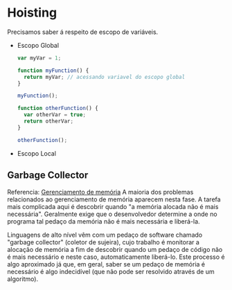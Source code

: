 # Hoisting

Precisamos saber á respeito de escopo de variáveis.

- Escopo Global


  ```js
  var myVar = 1;

  function myFunction() {
    return myVar; // acessando variavel do escopo global
  }

  myFunction();

  function otherFunction() {
    var otherVar = true;
    return otherVar;
  }

  otherFunction();
  ```
- Escopo Local

## Garbage Collector


Referencia: [Gerenciamento de memória](https://developer.mozilla.org/pt-BR/docs/Web/JavaScript/Memory_Management)
A maioria dos problemas relacionados ao gerenciamento de memória aparecem nesta fase. A tarefa mais complicada aqui é descobrir quando "a memória alocada não é mais necessária". Geralmente exige que o desenvolvedor determine a onde no programa tal pedaço da memória não é mais necessária e liberá-la.

Linguagens de alto nível vêm com um pedaço de software chamado "garbage collector" (coletor de sujeira), cujo trabalho é monitorar a alocação de memória a fim de descobrir quando um pedaço de código não é mais necessário e neste caso, automaticamente liberá-lo. Este processo é algo aproximado já que, em geral, saber se um pedaço de memória é necessário é algo indecidível (que não pode ser resolvido através de um algoritmo).